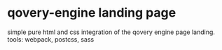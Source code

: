# qovery-engine landing page

simple pure html and css integration of the qovery engine page landing. tools: webpack, postcss, sass
